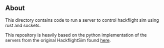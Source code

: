 ## About
This directory contains code to run a server to control hackflight sim using rust and sockets. 

This repository is heavily based on the python implementation of the servers from the original HackflightSim found [here](https://github.com/simondlevy/MulticopterSim/tree/master/Extras/python).
